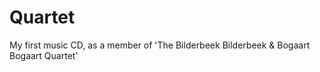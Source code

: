 # Quartet
My first music CD, as a member of 'The Bilderbeek Bilderbeek &amp; Bogaart Bogaart Quartet'
